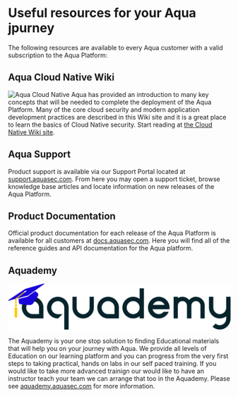 # Useful resources for your Aqua jpurney

The following resources are available to every Aqua customer with a valid subscription to the Aqua Platform:

## Aqua Cloud Native Wiki

![Aqua Cloud Native](../)
Aqua has provided an introduction to many key concepts that will be needed to complete the deployment of the Aqua Platform. Many of the core cloud security and modern application development practices are described in this Wiki site and it is a great place to learn the basics of Cloud Native security. Start reading at [the Cloud Native Wiki site](https://www.aquasec.com/cloud-native-academy/cspm/cloud-security/).

## Aqua Support

Product support is available via our Support Portal located at [support.aquasec.com](https://support.aquasec.com). From here you may open a support ticket, browse knowledge base articles and locate information on new releases of the Aqua Platform. 

## Product Documentation

Official product documentation for each release of the Aqua Platform is available for all customers at [docs.aquasec.com](https://docs.aquasec.com). Here you will find all of the reference guides and  API documentation for the Aqua platform. 

## Aquademy

![Aqua Aquademy](../image/aquademy.png)

The Aquademy is your one stop solution to finding Educational materials that will help you on your journey with Aqua. We provide all levels of Education on our learning platform and you can progress from the very first steps to taking practical, hands on labs in our self paced training. If you would like to take more advanced trainign our would like to have an instructor teach your team we can arrange that too in the Aquademy. Please see [aquademy.aquasec.com](https://aquademy.aquasec.com) for more information. 